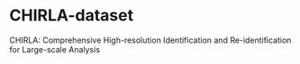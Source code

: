 # CHIRLA-dataset
CHIRLA: Comprehensive High-resolution Identification and Re-identification for Large-scale Analysis
